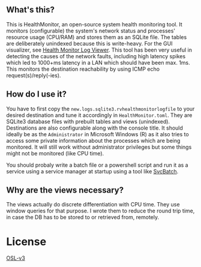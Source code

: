 ## What's this?
This is HealthMonitor, an open-source system health monitoring tool. It monitors (configurable) the system's network status and processes' resource usage (CPU/RAM) and stores them as an SQLite file. The tables are deliberately unindexed because this is write-heavy. For the GUI visualizer, see [Health Monitor Log Viewer](../HealthMonitorLogViewer). This tool has been very useful in detecting the causes of the network faults, including high latency spikes which led to 1000+ms latency in a LAN which should have been max. 1ms. This monitors the destination reachability by using ICMP echo request(s)/reply(-ies).

## How do I use it?
You have to first copy the `new.logs.sqlite3.rvhealthmonitorlogfile` to your desired destination and tune it accordingly in `HealthMonitor.toml`. They are SQLite3 database files with prebuilt tables and views (unindexed). Destinations are also configurable along with the console title. It should ideally be as the `Administrator` in Microsoft Windows (R) as it also tries to access some private information about the processes which are being monitored. It will still work without administrator privileges but some things might not be monitored (like CPU time).

You should probaly write a batch file or a powershell script and run it as a service using a service manager at startup using a tool like [SvcBatch](https://github.com/mturk/svcbatch).

## Why are the views necessary?
The views actually do discrete differentiation with CPU time. They use window queries for that purpose. I wrote them to reduce the round trip time, in case the DB has to be stored to or retrieved from, remotely.

# License
[OSL-v3](https://rosenlaw.com/pdf-files/OSL3.0-comparison.pdf)